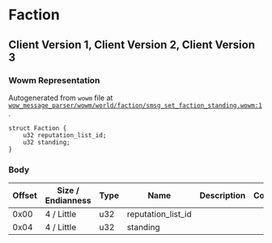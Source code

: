 # Faction

## Client Version 1, Client Version 2, Client Version 3

### Wowm Representation

Autogenerated from `wowm` file at [`wow_message_parser/wowm/world/faction/smsg_set_faction_standing.wowm:1`](https://github.com/gtker/wow_messages/tree/main/wow_message_parser/wowm/world/faction/smsg_set_faction_standing.wowm#L1).
```rust,ignore
struct Faction {
    u32 reputation_list_id;
    u32 standing;
}
```
### Body

| Offset | Size / Endianness | Type | Name | Description | Comment |
| ------ | ----------------- | ---- | ---- | ----------- | ------- |
| 0x00 | 4 / Little | u32 | reputation_list_id |  |  |
| 0x04 | 4 / Little | u32 | standing |  |  |

